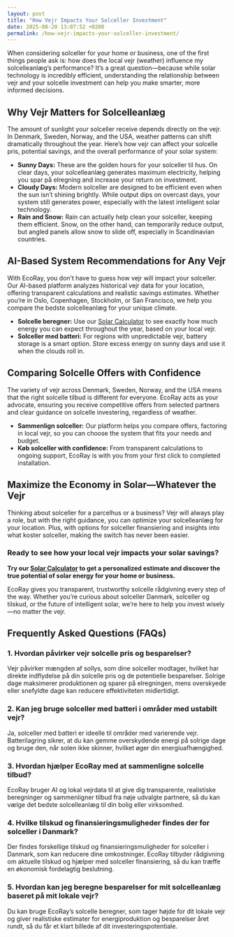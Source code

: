 ```yaml
---
layout: post
title: "How Vejr Impacts Your Solceller Investment"
date: 2025-08-20 13:07:52 +0200
permalink: /how-vejr-impacts-your-solceller-investment/
---
```

When considering solceller for your home or business, one of the first things people ask is: how does the local vejr (weather) influence my solcelleanlæg’s performance? It’s a great question—because while solar technology is incredibly efficient, understanding the relationship between vejr and your solcelle investment can help you make smarter, more informed decisions.

## Why Vejr Matters for Solcelleanlæg

The amount of sunlight your solceller receive depends directly on the vejr. In Denmark, Sweden, Norway, and the USA, weather patterns can shift dramatically throughout the year. Here’s how vejr can affect your solcelle pris, potential savings, and the overall performance of your solar system:

- **Sunny Days:** These are the golden hours for your solceller til hus. On clear days, your solcelleanlæg generates maximum electricity, helping you spar på elregning and increase your return on investment.
- **Cloudy Days:** Modern solceller are designed to be efficient even when the sun isn’t shining brightly. While output dips on overcast days, your system still generates power, especially with the latest intelligent solar technology.
- **Rain and Snow:** Rain can actually help clean your solceller, keeping them efficient. Snow, on the other hand, can temporarily reduce output, but angled panels allow snow to slide off, especially in Scandinavian countries.

## AI-Based System Recommendations for Any Vejr

With EcoRay, you don’t have to guess how vejr will impact your solceller. Our AI-based platform analyzes historical vejr data for your location, offering transparent calculations and realistic savings estimates. Whether you’re in Oslo, Copenhagen, Stockholm, or San Francisco, we help you compare the bedste solcelleanlæg for your unique climate.

- **Solcelle beregner:** Use our [Solar Calculator](https://ecoray.dk/en/calculator) to see exactly how much energy you can expect throughout the year, based on your local vejr.
- **Solceller med batteri:** For regions with unpredictable vejr, battery storage is a smart option. Store excess energy on sunny days and use it when the clouds roll in.

## Comparing Solcelle Offers with Confidence

The variety of vejr across Denmark, Sweden, Norway, and the USA means that the right solcelle tilbud is different for everyone. EcoRay acts as your advocate, ensuring you receive competitive offers from selected partners and clear guidance on solcelle investering, regardless of weather.

- **Sammenlign solceller:** Our platform helps you compare offers, factoring in local vejr, so you can choose the system that fits your needs and budget.
- **Køb solceller with confidence:** From transparent calculations to ongoing support, EcoRay is with you from your first click to completed installation.

## Maximize the Economy in Solar—Whatever the Vejr

Thinking about solceller for a parcelhus or a business? Vejr will always play a role, but with the right guidance, you can optimize your solcelleanlæg for your location. Plus, with options for solceller finansiering and insights into what koster solceller, making the switch has never been easier.

### Ready to see how your local vejr impacts your solar savings?

**Try our [Solar Calculator](https://ecoray.dk/en/calculator) to get a personalized estimate and discover the true potential of solar energy for your home or business.**

EcoRay gives you transparent, trustworthy solcelle rådgivning every step of the way. Whether you’re curious about solceller Danmark, solceller og tilskud, or the future of intelligent solar, we’re here to help you invest wisely—no matter the vejr.

## Frequently Asked Questions (FAQs)

### 1. Hvordan påvirker vejr solcelle pris og besparelser?

Vejr påvirker mængden af sollys, som dine solceller modtager, hvilket har direkte indflydelse på din solcelle pris og de potentielle besparelser. Solrige dage maksimerer produktionen og sparer på elregningen, mens overskyede eller snefyldte dage kan reducere effektiviteten midlertidigt.

### 2. Kan jeg bruge solceller med batteri i områder med ustabilt vejr?

Ja, solceller med batteri er ideelle til områder med varierende vejr. Batterilagring sikrer, at du kan gemme overskydende energi på solrige dage og bruge den, når solen ikke skinner, hvilket øger din energiuafhængighed.

### 3. Hvordan hjælper EcoRay med at sammenligne solcelle tilbud?

EcoRay bruger AI og lokal vejrdata til at give dig transparente, realistiske beregninger og sammenligner tilbud fra nøje udvalgte partnere, så du kan vælge det bedste solcelleanlæg til din bolig eller virksomhed.

### 4. Hvilke tilskud og finansieringsmuligheder findes der for solceller i Danmark?

Der findes forskellige tilskud og finansieringsmuligheder for solceller i Danmark, som kan reducere dine omkostninger. EcoRay tilbyder rådgivning om aktuelle tilskud og hjælper med solceller finansiering, så du kan træffe en økonomisk fordelagtig beslutning.

### 5. Hvordan kan jeg beregne besparelser for mit solcelleanlæg baseret på mit lokale vejr?

Du kan bruge EcoRay’s solcelle beregner, som tager højde for dit lokale vejr og giver realistiske estimater for energiproduktion og besparelser året rundt, så du får et klart billede af dit investeringspotentiale.

<script type="application/ld+json">
{
  "@context": "https://schema.org",
  "@type": "BlogPosting",
  "headline": "How Vejr Impacts Your Solceller Investment",
  "description": "Learn how local vejr (weather) affects your solcelleanlæg’s performance and savings in Denmark, Sweden, Norway, and the USA, with AI-powered recommendations from EcoRay.",
  "image": "https://ecoray.dk/images/blog/vejr-solceller.jpg",
  "author": {
    "@type": "Person",
    "name": "EcoRay"
  },
  "publisher": {
    "@type": "Person",
    "name": "EcoRay"
  },
  "mainEntityOfPage": {
    "@type": "WebPage",
    "@id": "https://ecoray.dk/blog/how-vejr-impacts-your-solceller-investment"
  },
  "datePublished": "2024-06-01",
  "dateModified": "2024-06-01"
}
</script>

<script type="application/ld+json">
{
  "@context": "https://schema.org",
  "@type": "FAQPage",
  "mainEntity": [
    {
      "@type": "Question",
      "name": "Hvordan påvirker vejr solcelle pris og besparelser?",
      "acceptedAnswer": {
        "@type": "Answer",
        "text": "Vejr påvirker mængden af sollys, som dine solceller modtager, hvilket har direkte indflydelse på din solcelle pris og de potentielle besparelser. Solrige dage maksimerer produktionen og sparer på elregningen, mens overskyede eller snefyldte dage kan reducere effektiviteten midlertidigt."
      }
    },
    {
      "@type": "Question",
      "name": "Kan jeg bruge solceller med batteri i områder med ustabilt vejr?",
      "acceptedAnswer": {
        "@type": "Answer",
        "text": "Ja, solceller med batteri er ideelle til områder med varierende vejr. Batterilagring sikrer, at du kan gemme overskydende energi på solrige dage og bruge den, når solen ikke skinner, hvilket øger din energiuafhængighed."
      }
    },
    {
      "@type": "Question",
      "name": "Hvordan hjælper EcoRay med at sammenligne solcelle tilbud?",
      "acceptedAnswer": {
        "@type": "Answer",
        "text": "EcoRay bruger AI og lokal vejrdata til at give dig transparente, realistiske beregninger og sammenligner tilbud fra nøje udvalgte partnere, så du kan vælge det bedste solcelleanlæg til din bolig eller virksomhed."
      }
    },
    {
      "@type": "Question",
      "name": "Hvilke tilskud og finansieringsmuligheder findes der for solceller i Danmark?",
      "acceptedAnswer": {
        "@type": "Answer",
        "text": "Der findes forskellige tilskud og finansieringsmuligheder for solceller i Danmark, som kan reducere dine omkostninger. EcoRay tilbyder rådgivning om aktuelle tilskud og hjælper med solceller finansiering, så du kan træffe en økonomisk fordelagtig beslutning."
      }
    },
    {
      "@type": "Question",
      "name": "Hvordan kan jeg beregne besparelser for mit solcelleanlæg baseret på mit lokale vejr?",
      "acceptedAnswer": {
        "@type": "Answer",
        "text": "Du kan bruge EcoRay’s solcelle beregner, som tager højde for dit lokale vejr og giver realistiske estimater for energiproduktion og besparelser året rundt, så du får et klart billede af dit investeringspotentiale."
      }
    }
  ]
}
</script>